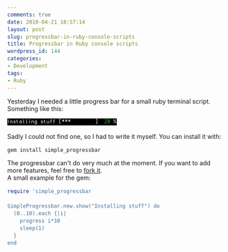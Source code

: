 ```yaml
---
comments: true
date: 2010-04-21 18:57:14
layout: post
slug: progressbar-in-ruby-console-scripts
title: Progressbar in Ruby console scripts
wordpress_id: 144
categories:
- Development
tags:
- Ruby
---
```


Yesterday I needed a little progress bar for a small ruby terminal script. Something like this:

![Progress](/images/2010-04-21-progressbar-in-ruby-console-scripts/progress.png)

Sadly I could not find one, so I had to write it myself.
You can install it with:

``` bash
gem install simple_progressbar
```

The progressbar can't do very much at the moment. If you want to add more
features, feel free to [fork it](http://github.com/bitboxer/simple_progressbar).  
A small example for the gem:

``` ruby
require 'simple_progressbar

SimpleProgressbar.new.show("Installing stuff") do
  (0..10).each {|i|
    progress i*10
    sleep(1)
  }
end
```

